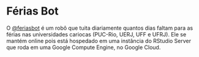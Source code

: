 # Férias Bot

O [@feriasbot](www.twitter.com/feriasbot) é um robô que tuita diariamente quantos dias faltam para as férias nas universidades cariocas (PUC-Rio, UERJ, UFF e UFRJ). Ele se mantém online pois está hospedado em uma instância do RStudio Server que roda em uma Google Compute Engine, no Google Cloud.
